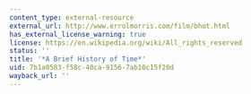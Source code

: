 ```yaml
---
content_type: external-resource
external_url: http://www.errolmorris.com/film/bhot.html
has_external_license_warning: true
license: https://en.wikipedia.org/wiki/All_rights_reserved
status: ''
title: '*A Brief History of Time*'
uid: 7b1a0583-f58c-40ca-9156-7ab10c15f20d
wayback_url: ''
---
```


